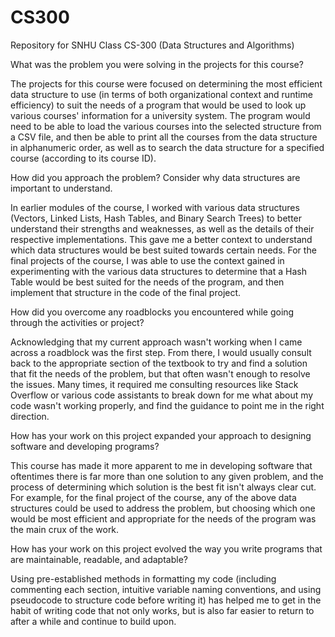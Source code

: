 # CS300
Repository for SNHU Class CS-300 (Data Structures and Algorithms)

What was the problem you were solving in the projects for this course?

The projects for this course were focused on determining the most efficient data structure to use (in terms of both organizational context and runtime efficiency)
to suit the needs of a program that would be used to look up various courses' information for a university system. The program would need to be able to load the various courses
into the selected structure from a CSV file, and then be able to print all the courses from the data structure in alphanumeric order, as well as to search the data structure
for a specified course (according to its course ID).

How did you approach the problem? Consider why data structures are important to understand.

In earlier modules of the course, I worked with various data structures (Vectors, Linked Lists, Hash Tables, and Binary Search Trees) to better understand their strengths and
weaknesses, as well as the details of their respective implementations. This gave me a better context to understand which data structures would be best suited towards certain
needs. For the final projects of the course, I was able to use the context gained in experimenting with the various data structures to determine that a Hash Table would be best
suited for the needs of the program, and then implement that structure in the code of the final project.

How did you overcome any roadblocks you encountered while going through the activities or project?

Acknowledging that my current approach wasn't working when I came across a roadblock was the first step. From there, I would usually consult back to the appropriate section of the 
textbook to try and find a solution that fit the needs of the problem, but that often wasn't enough to resolve the issues. Many times, it required me consulting resources like Stack Overflow
or various code assistants to break down for me what about my code wasn't working properly, and find the guidance to point me in the right direction.

How has your work on this project expanded your approach to designing software and developing programs?

This course has made it more apparent to me in developing software that oftentimes there is far more than one solution to any given problem, and the process of determining which solution is
the best fit isn't always clear cut. For example, for the final project of the course, any of the above data structures could be used to address the problem, but choosing which one would be
most efficient and appropriate for the needs of the program was the main crux of the work.

How has your work on this project evolved the way you write programs that are maintainable, readable, and adaptable?

Using pre-established methods in formatting my code (including commenting each section, intuitive variable naming conventions, and using pseudocode to structure code before writing it) has
helped me to get in the habit of writing code that not only works, but is also far easier to return to after a while and continue to build upon.
